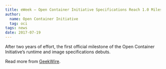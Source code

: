 ```yaml
---
title: eWeek – Open Container Initiative Specifications Reach 1.0 Milestone
author:
  name: Open Container Initiative
  tag: oci
tags: news
date: 2017-07-19
---
```


After two years of effort, the first official milestone of the Open Container Initiative’s runtime and image specifications debuts.

Read more from [GeekWire](http://www.eweek.com/virtualization/open-container-initiative-specifications-reach-1.0-milestone).
